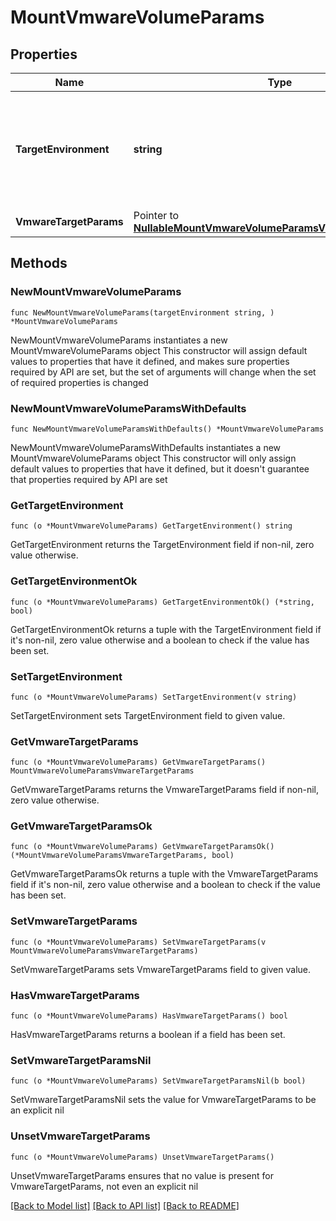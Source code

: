 # MountVmwareVolumeParams

## Properties

Name | Type | Description | Notes
------------ | ------------- | ------------- | -------------
**TargetEnvironment** | **string** | Specifies the environment of the recovery target. The corresponding params below must be filled out. | 
**VmwareTargetParams** | Pointer to [**NullableMountVmwareVolumeParamsVmwareTargetParams**](MountVmwareVolumeParamsVmwareTargetParams.md) |  | [optional] 

## Methods

### NewMountVmwareVolumeParams

`func NewMountVmwareVolumeParams(targetEnvironment string, ) *MountVmwareVolumeParams`

NewMountVmwareVolumeParams instantiates a new MountVmwareVolumeParams object
This constructor will assign default values to properties that have it defined,
and makes sure properties required by API are set, but the set of arguments
will change when the set of required properties is changed

### NewMountVmwareVolumeParamsWithDefaults

`func NewMountVmwareVolumeParamsWithDefaults() *MountVmwareVolumeParams`

NewMountVmwareVolumeParamsWithDefaults instantiates a new MountVmwareVolumeParams object
This constructor will only assign default values to properties that have it defined,
but it doesn't guarantee that properties required by API are set

### GetTargetEnvironment

`func (o *MountVmwareVolumeParams) GetTargetEnvironment() string`

GetTargetEnvironment returns the TargetEnvironment field if non-nil, zero value otherwise.

### GetTargetEnvironmentOk

`func (o *MountVmwareVolumeParams) GetTargetEnvironmentOk() (*string, bool)`

GetTargetEnvironmentOk returns a tuple with the TargetEnvironment field if it's non-nil, zero value otherwise
and a boolean to check if the value has been set.

### SetTargetEnvironment

`func (o *MountVmwareVolumeParams) SetTargetEnvironment(v string)`

SetTargetEnvironment sets TargetEnvironment field to given value.


### GetVmwareTargetParams

`func (o *MountVmwareVolumeParams) GetVmwareTargetParams() MountVmwareVolumeParamsVmwareTargetParams`

GetVmwareTargetParams returns the VmwareTargetParams field if non-nil, zero value otherwise.

### GetVmwareTargetParamsOk

`func (o *MountVmwareVolumeParams) GetVmwareTargetParamsOk() (*MountVmwareVolumeParamsVmwareTargetParams, bool)`

GetVmwareTargetParamsOk returns a tuple with the VmwareTargetParams field if it's non-nil, zero value otherwise
and a boolean to check if the value has been set.

### SetVmwareTargetParams

`func (o *MountVmwareVolumeParams) SetVmwareTargetParams(v MountVmwareVolumeParamsVmwareTargetParams)`

SetVmwareTargetParams sets VmwareTargetParams field to given value.

### HasVmwareTargetParams

`func (o *MountVmwareVolumeParams) HasVmwareTargetParams() bool`

HasVmwareTargetParams returns a boolean if a field has been set.

### SetVmwareTargetParamsNil

`func (o *MountVmwareVolumeParams) SetVmwareTargetParamsNil(b bool)`

 SetVmwareTargetParamsNil sets the value for VmwareTargetParams to be an explicit nil

### UnsetVmwareTargetParams
`func (o *MountVmwareVolumeParams) UnsetVmwareTargetParams()`

UnsetVmwareTargetParams ensures that no value is present for VmwareTargetParams, not even an explicit nil

[[Back to Model list]](../README.md#documentation-for-models) [[Back to API list]](../README.md#documentation-for-api-endpoints) [[Back to README]](../README.md)


